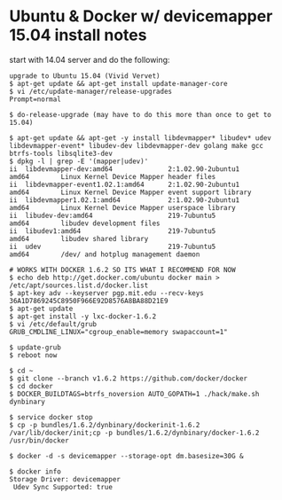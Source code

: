 # Ubuntu & Docker w/ devicemapper 15.04 install notes

start with 14.04 server and do the following:

    upgrade to Ubuntu 15.04 (Vivid Vervet)
    $ apt-get update && apt-get install update-manager-core
    $ vi /etc/update-manager/release-upgrades
    Prompt=normal

    $ do-release-upgrade (may have to do this more than once to get to 15.04)

    $ apt-get update && apt-get -y install libdevmapper* libudev* udev libdevmapper-event* libudev-dev libdevmapper-dev golang make gcc btrfs-tools libsqlite3-dev
    $ dpkg -l | grep -E '(mapper|udev)'
    ii  libdevmapper-dev:amd64              2:1.02.90-2ubuntu1           amd64        Linux Kernel Device Mapper header files
    ii  libdevmapper-event1.02.1:amd64      2:1.02.90-2ubuntu1           amd64        Linux Kernel Device Mapper event support library
    ii  libdevmapper1.02.1:amd64            2:1.02.90-2ubuntu1           amd64        Linux Kernel Device Mapper userspace library
    ii  libudev-dev:amd64                   219-7ubuntu5                 amd64        libudev development files
    ii  libudev1:amd64                      219-7ubuntu5                 amd64        libudev shared library
    ii  udev                                219-7ubuntu5                 amd64        /dev/ and hotplug management daemon

    # WORKS WITH DOCKER 1.6.2 SO ITS WHAT I RECOMMEND FOR NOW
    $ echo deb http://get.docker.com/ubuntu docker main > /etc/apt/sources.list.d/docker.list
    $ apt-key adv --keyserver pgp.mit.edu --recv-keys 36A1D7869245C8950F966E92D8576A8BA88D21E9
    $ apt-get update
    $ apt-get install -y lxc-docker-1.6.2
    $ vi /etc/default/grub
    GRUB_CMDLINE_LINUX="cgroup_enable=memory swapaccount=1"

    $ update-grub
    $ reboot now

    $ cd ~
    $ git clone --branch v1.6.2 https://github.com/docker/docker
    $ cd docker
    $ DOCKER_BUILDTAGS=btrfs_noversion AUTO_GOPATH=1 ./hack/make.sh dynbinary

    $ service docker stop
    $ cp -p bundles/1.6.2/dynbinary/dockerinit-1.6.2 /var/lib/docker/init;cp -p bundles/1.6.2/dynbinary/docker-1.6.2 /usr/bin/docker

    $ docker -d -s devicemapper --storage-opt dm.basesize=30G &

    $ docker info
    Storage Driver: devicemapper
     Udev Sync Supported: true
